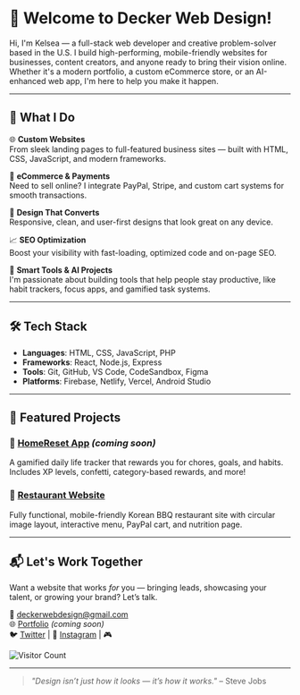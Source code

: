 # 👋 Welcome to Decker Web Design!

Hi, I'm Kelsea — a full-stack web developer and creative problem-solver based in the U.S. I build high-performing, mobile-friendly websites for businesses, content creators, and anyone ready to bring their vision online. Whether it's a modern portfolio, a custom eCommerce store, or an AI-enhanced web app, I'm here to help you make it happen.

---

## 🚀 What I Do

🌐 **Custom Websites**  
From sleek landing pages to full-featured business sites — built with HTML, CSS, JavaScript, and modern frameworks.

🛒 **eCommerce & Payments**  
Need to sell online? I integrate PayPal, Stripe, and custom cart systems for smooth transactions.

🎨 **Design That Converts**  
Responsive, clean, and user-first designs that look great on any device.

📈 **SEO Optimization**  
Boost your visibility with fast-loading, optimized code and on-page SEO.

🧠 **Smart Tools & AI Projects**  
I'm passionate about building tools that help people stay productive, like habit trackers, focus apps, and gamified task systems.

---

## 🛠️ Tech Stack

- **Languages**: HTML, CSS, JavaScript, PHP
- **Frameworks**: React, Node.js, Express
- **Tools**: Git, GitHub, VS Code, CodeSandbox, Figma
- **Platforms**: Firebase, Netlify, Vercel, Android Studio

---

## 📂 Featured Projects

### 🔧 [HomeReset App](https://github.com/deckerwebdesign) *(coming soon)*
A gamified daily life tracker that rewards you for chores, goals, and habits. Includes XP levels, confetti, category-based rewards, and more!

### 🍔 [Restaurant Website](https://github.com/deckerwebdesign)
Fully functional, mobile-friendly Korean BBQ restaurant site with circular image layout, interactive menu, PayPal cart, and nutrition page.


---

## 📬 Let's Work Together

Want a website that works *for* you — bringing leads, showcasing your talent, or growing your brand? Let’s talk.

📧 deckerwebdesign@gmail.com  
🌐 [Portfolio](https://deckerwebdesign.com) *(coming soon)*  
🐦 [Twitter](https://twitter.com/deckerwebdesign) | 📸 [Instagram](https://instagram.com/jadey_milady) | 🎮 

![Visitor Count](https://profile-counter.glitch.me/deckerwebdesign/count.svg)


---

> *"Design isn’t just how it looks — it’s how it works."* – Steve Jobs
